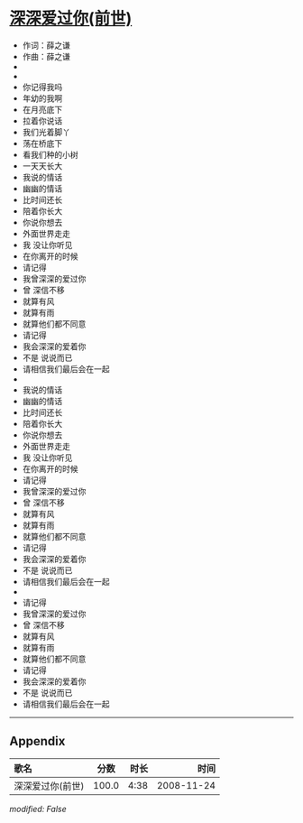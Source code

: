 # [深深爱过你(前世)](https://music.163.com/song?id=169200)

* 作词：薛之谦
* 作曲：薛之谦
* 
* 
* 你记得我吗
* 年幼的我啊
* 在月亮底下
* 拉着你说话
* 我们光着脚丫
* 荡在桥底下
* 看我们种的小树
* 一天天长大
* 我说的情话
* 幽幽的情话
* 比时间还长
* 陪着你长大
* 你说你想去
* 外面世界走走
* 我 没让你听见
* 在你离开的时候
* 请记得
* 我曾深深的爱过你
* 曾 深信不移
* 就算有风
* 就算有雨
* 就算他们都不同意
* 请记得
* 我会深深的爱着你
* 不是 说说而已
* 请相信我们最后会在一起
* 
* 我说的情话
* 幽幽的情话
* 比时间还长
* 陪着你长大
* 你说你想去
* 外面世界走走
* 我 没让你听见
* 在你离开的时候
* 请记得
* 我曾深深的爱过你
* 曾 深信不移
* 就算有风
* 就算有雨
* 就算他们都不同意
* 请记得
* 我会深深的爱着你
* 不是 说说而已
* 请相信我们最后会在一起
* 
* 请记得
* 我曾深深的爱过你
* 曾 深信不移
* 就算有风
* 就算有雨
* 就算他们都不同意
* 请记得
* 我会深深的爱着你
* 不是 说说而已
* 请相信我们最后会在一起


---

## Appendix

|歌名|分数|时长|时间|
|:---|:---:|---:|---:|
|深深爱过你(前世)|100.0|4:38|2008-11-24

*modified: False*